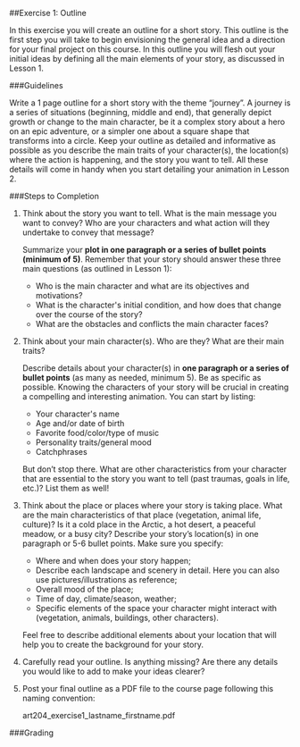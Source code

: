 ##Exercise 1: Outline

In this exercise you will create an outline for a short story. This outline is the first step you will take to begin envisioning the general idea and a direction for your final project on this course. In this outline you will flesh out your initial ideas by defining all the main elements of your story, as discussed in Lesson 1.

###Guidelines

Write a 1 page outline for a short story with the theme “journey”. A journey is a series of situations (beginning, middle and end), that generally depict growth or change to the main character, be it a complex story about a hero on an epic adventure, or a simpler one about a square shape that transforms into a circle. Keep your outline as detailed and informative as possible as you describe the main traits of your character(s), the location(s) where the action is happening, and the story you want to tell. All these details will come in handy when you start detailing your animation in Lesson 2. 

###Steps to Completion

1. Think about the story you want to tell. What is the main message you want to convey? Who are your characters and what action will they undertake to convey that message? 
    
    Summarize your **plot in one paragraph or a series of bullet points (minimum of 5)**. Remember that your story should answer these three main questions (as outlined in Lesson 1):
    
    - Who is the main character and what are its objectives and motivations?
    - What is the character's initial condition, and how does that change over the course of the story?
    - What are the obstacles and conflicts the main character faces?
        
2. Think about your main character(s). Who are they? What are their main traits?

    Describe details about your character(s) in **one paragraph or a series of bullet points** (as many as needed, minimum 5). Be as specific as possible. Knowing the characters of your story will be crucial in creating a compelling and interesting animation. You can start by listing:
    - Your character's name
    - Age and/or date of birth
    - Favorite food/color/type of music
    - Personality traits/general mood
    - Catchphrases

    But don’t stop there. What are other characteristics from your character that are essential to the story you want to tell (past traumas, goals in life, etc.)? List them as well!    
    
3. Think about the place or places where your story is taking place. What are the main characteristics of that place (vegetation, animal life, culture)? Is it a cold place in the Arctic, a hot desert, a peaceful meadow, or a busy city? Describe your story’s location(s) in one paragraph or 5-6 bullet points. Make sure you specify:

    - Where and when does your story happen;
    - Describe each landscape and scenery in detail. Here you can also use pictures/illustrations as reference;
    - Overall mood of the place;
    - Time of day, climate/season, weather;
    - Specific elements of the space your character might interact with (vegetation, animals, buildings, other characters).

    Feel free to describe additional elements about your location that will help you to create the background for your story.
4. Carefully read your outline. Is anything missing? Are there any details you would like to add to make your ideas clearer?

5. Post your final outline as a PDF file to the course page following this naming convention:

    art204_exercise1_lastname_firstname.pdf
    
###Grading